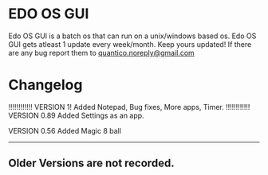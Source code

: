 EDO OS GUI
==========
Edo OS GUI is a batch os that can run on a unix/windows based os.
Edo OS GUI gets atleast 1 update every week/month. Keep yours updated!
If there are any bug report them to quantico.noreply@gmail.com

Changelog
=========
!!!!!!!!!!!!
VERSION 1!
Added Notepad, Bug fixes, More apps, Timer.
!!!!!!!!!!!!
VERSION 0.89
Added Settings as an app.

VERSION 0.56
Added Magic 8 ball



----------------------------
Older Versions are not recorded.
----------------------------
